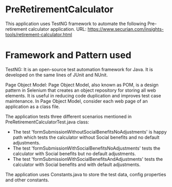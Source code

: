 # PreRetirementCalculator
This application uses TestNG framework to automate the following Pre-retirement calculator application.
URL: https://www.securian.com/insights-tools/retirement-calculator.html

 
# Framework and Pattern used
TestNG: It is an open-source test automation framework for Java. It is developed on the same lines of JUnit and NUnit.

Page Object Model:
Page Object Model, also known as POM, is a design pattern in Selenium that creates an object repository for storing all web elements. It is useful in reducing code duplication and improves test case maintenance. In Page Object Model, consider each web page of an application as a class file.


The application tests three different scenarios mentioned in PreRetirementCalculatorTest.java class:

 - The test 'formSubmissionWithoutSocialBenefitsNoAdjustments' is happy path which tests the calculator without Social benefits and no default adjustments.
 - The test 'formSubmissionWithSocialBenefitsNoAdjustments' tests the calculator with Social benefits but no default adjustments.
 - The test 'formSubmissionWithSocialBenefitsAndAdjustments' tests the calculator with Social benefits and with default adjustments.
 
The application uses Constants.java to store the test data, config properties and other constants.
